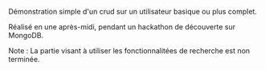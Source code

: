 Démonstration simple d'un crud sur un utilisateur basique ou plus complet.

Réalisé en une après-midi, pendant un hackathon de découverte sur MongoDB.


Note : La partie visant à utiliser les fonctionnalitées de recherche est non terminée.